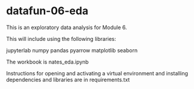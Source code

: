 # datafun-06-eda

This is an exploratory data analysis for Module 6. 

This will include using the following libraries:

jupyterlab
numpy
pandas
pyarrow
matplotlib
seaborn

The workbook is nates_eda.ipynb

Instructions for opening and activating a virtual environment and installing dependencies and libraries are in requirements.txt

